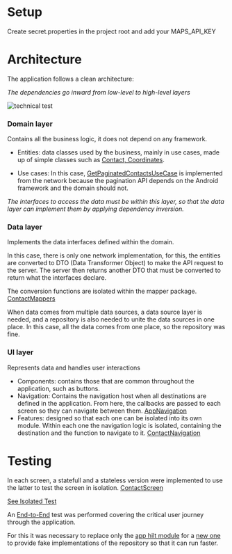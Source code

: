 # Setup
Create secret.properties in the project root and add your MAPS_API_KEY

# Architecture
The application follows a clean architecture:

*The dependencies go inward from low-level to high-level layers*

![technical test](https://github.com/user-attachments/assets/d16e3713-517b-413d-ab64-a62eb94d267b)


### Domain layer
Contains all the business logic, it does not depend on any framework.

- Entities: data classes used by the business, mainly in use cases, made up of simple classes such as [Contact, Coordinates](https://github.com/enmanuel52/technical-test/tree/dev/app/src/main/java/com/enmanuelbergling/technicaltest/domain/entity).

- Use cases: In this case, [GetPaginatedContactsUseCase](https://github.com/enmanuel52/technical-test/blob/dev/app/src/main/java/com/enmanuelbergling/technicaltest/domain/usecase/GetPaginatedContactsUseCase.kt) is implemented from the network because the pagination API depends on the Android framework and the domain should not.

*The interfaces to access the data must be within this layer, so that the data layer can implement them by applying dependency inversion.*

### Data layer
Implements the data interfaces defined within the domain.

In this case, there is only one network implementation, for this, the entities are converted to DTO (Data Transformer Object) to make the API request to the server. 
The server then returns another DTO that must be converted to return what the interfaces declare.

The conversion functions are isolated within the mapper package. [ContactMappers](https://github.com/enmanuel52/technical-test/blob/dev/app/src/main/java/com/enmanuelbergling/technicaltest/data/network/mappers/ContactMappers.kt)

When data comes from multiple data sources, a data source layer is needed, and a repository is also needed to unite the data sources in one place.
In this case, all the data comes from one place, so the repository was fine.

### UI layer
Represents data and handles user interactions

- Components: contains those that are common throughout the application, such as buttons.
- Navigation: Contains the navigation host when all destinations are defined in the application.
From here, the callbacks are passed to each screen so they can navigate between them. [AppNavigation](https://github.com/enmanuel52/technical-test/blob/dev/app/src/main/java/com/enmanuelbergling/technicaltest/ui/navigation/AppNavigation.kt)
- Features: designed so that each one can be isolated into its own module. Within each one the navigation logic is isolated,
containing the destination and the function to navigate to it. [ContactNavigation](https://github.com/enmanuel52/technical-test/blob/dev/app/src/main/java/com/enmanuelbergling/technicaltest/ui/feature/contact/navigation/ContactNavigation.kt)

# Testing
In each screen, a statefull and a stateless version were implemented to use the latter to test the screen in isolation. [ContactScreen](https://github.com/enmanuel52/technical-test/blob/dev/app/src/main/java/com/enmanuelbergling/technicaltest/ui/feature/contact/detail/ContactScreen.kt)

[See Isolated Test](https://github.com/enmanuel52/technical-test/blob/dev/app/src/androidTest/java/com/enmanuelbergling/technicaltest/tests/ContactDetailsTest.kt)

An [End-to-End](https://github.com/enmanuel52/technical-test/blob/dev/app/src/androidTest/java/com/enmanuelbergling/technicaltest/tests/EndToEndTest.kt) test was performed covering the critical user journey through the application.

For this it was necessary to replace only the [app hilt module](https://github.com/enmanuel52/technical-test/blob/dev/app/src/main/java/com/enmanuelbergling/technicaltest/data/network/di/NetworkModule.kt) 
for a [new one](https://github.com/enmanuel52/technical-test/blob/dev/app/src/androidTest/java/com/enmanuelbergling/technicaltest/di/TestNetworkModule.kt) to provide fake implementations of the repository so that it can run faster.

